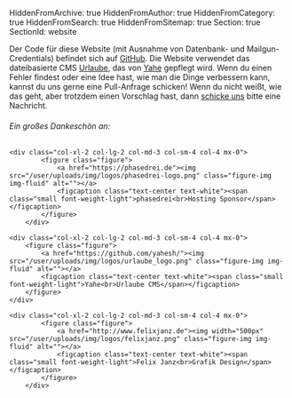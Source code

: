 HiddenFromArchive: true
HiddenFromAuthor: true
HiddenFromCategory: true
HiddenFromSearch: true
HiddenFromSitemap: true
Section: true
SectionId: website

Der Code für diese Website (mit Ausnahme von Datenbank- und Mailgun-Credentials) befindet sich auf [GitHub](https://github.com/Filmmakers4Future). Die Website verwendet das dateibasierte CMS [Urlaube](https://github.com/urlaube), das von [Yahe](https://github.com/yahesh/) gepflegt wird. Wenn du einen Fehler findest oder eine Idee hast, wie man die Dinge verbessern kann, kannst du uns gerne eine Pull-Anfrage schicken! Wenn du nicht weißt, wie das geht, aber trotzdem einen Vorschlag hast, dann [schicke uns](/contact/) bitte eine Nachricht.

###### Ein großes Dankeschön an:
<div class="row justify-content-start pt-1">

	<div class="col-xl-2 col-lg-2 col-md-3 col-sm-4 col-4 mx-0">
			<figure class="figure">
				<a href="https://phasedrei.de"><img src="/user/uploads/img/logos/phasedrei-logo.png" class="figure-img img-fluid" alt=""></a>
				<figcaption class="text-center text-white"><span class="small font-weight-light">phasedrei<br>Hosting Sponsor</span></figcaption>
			</figure>
		</div>
		
	<div class="col-xl-2 col-lg-2 col-md-3 col-sm-4 col-4 mx-0">
		<figure class="figure">
			<a href="https://github.com/yahesh/"><img src="/user/uploads/img/logos/urlaube_logo.png" class="figure-img img-fluid" alt=""></a>
			<figcaption class="text-center text-white"><span class="small font-weight-light">Yahe<br>Urlaube CMS</span></figcaption>
		</figure>
	</div>
	
	<div class="col-xl-2 col-lg-2 col-md-3 col-sm-4 col-4 mx-0">
			<figure class="figure">
				<a href="http://www.felixjanz.de"><img width="500px" src="/user/uploads/img/logos/felixjanz.png" class="figure-img img-fluid" alt=""></a>
				<figcaption class="text-center text-white"><span class="small font-weight-light">Felix Janz<br>Grafik Design</span></figcaption>
			</figure>
		</div>
</div>